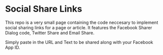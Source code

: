 # Social Share Links
This repo is a very small page containing the code neccesary to implement social sharing links for a page or article. It features the Facebook Sharer Dialog code, Twitter Share and Email Share.

Simply paste in the URL and Text to be shared along with your Facebook App ID.
